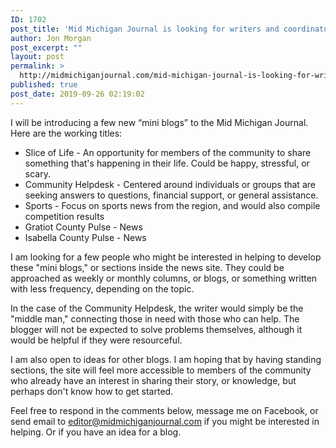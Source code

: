 ```yaml
---
ID: 1702
post_title: 'Mid Michigan Journal is looking for writers and coordinators for &#8220;mini blogs&#8221;'
author: Jon Morgan
post_excerpt: ""
layout: post
permalink: >
  http://midmichiganjournal.com/mid-michigan-journal-is-looking-for-writers-and-coordinators-for-mini-blogs
published: true
post_date: 2019-09-26 02:19:02
---
```

I will be introducing a few new “mini blogs” to the Mid Michigan Journal. Here are the working titles:
<ul>
 	<li>Slice of Life - An opportunity for members of the community to share something that's happening in their life. Could be happy, stressful, or scary.</li>
 	<li>Community Helpdesk - Centered around individuals or groups that are seeking answers to questions, financial support, or general assistance.</li>
 	<li>Sports - Focus on sports news from the region, and would also compile competition results</li>
 	<li>Gratiot County Pulse - News</li>
 	<li>Isabella County Pulse - News</li>
</ul>
I am looking for a few people who might be interested in helping to develop these "mini blogs," or sections inside the news site. They could be approached as weekly or monthly columns, or blogs, or something written with less frequency, depending on the topic.

In the case of the Community Helpdesk, the writer would simply be the "middle man," connecting those in need with those who can help. The blogger will not be expected to solve problems themselves, although it would be helpful if they were resourceful.

I am also open to ideas for other blogs. I am hoping that by having standing sections, the site will feel more accessible to members of the community who already have an interest in sharing their story, or knowledge, but perhaps don't know how to get started.

Feel free to respond in the comments below, message me on Facebook, or send email to <a href="mailto:editor@midmichiganjournal.com">editor@midmichiganjournal.com</a> if you might be interested in helping. Or if you have an idea for a blog.